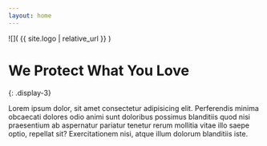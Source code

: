 ```yaml
---
layout: home
---
```


![]( {{ site.logo | relative_url }} )

# We Protect What You Love
{: .display-3}

Lorem ipsum dolor, sit amet consectetur adipisicing elit. Perferendis minima obcaecati dolores odio animi sunt doloribus possimus blanditiis quod nisi praesentium ab aspernatur pariatur tenetur rerum mollitia vitae illo saepe optio, repellat sit? Exercitationem nisi, atque illum dolorum blanditiis iste.
